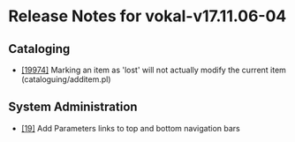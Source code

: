 
# Release Notes for vokal-v17.11.06-04

## Cataloging

- [[19974]](http://bugs.koha-community.org/bugzilla3/show_bug.cgi?id=19974) Marking an item as 'lost' will not actually modify the current item (cataloguing/additem.pl)

## System Administration

- [[19]](http://bugs.koha-community.org/bugzilla3/show_bug.cgi?id=19) Add Parameters links to top and bottom navigation bars


